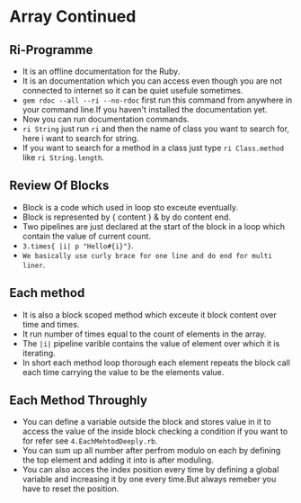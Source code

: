 # Array Continued
 ## Ri-Programme
  - It is an offline documentation for the Ruby.
  - It is an documentation which you can access even though you are not connected to internet so it can be quiet usefule sometimes.
  - `gem rdoc --all --ri --no-rdoc` first run this command from anywhere in your command line.If you haven't installed the documentation yet.
  - Now you can run documentation commands.
  - `ri String` just run `ri` and then the name of class you want to search for, here i want to search for string.
  - If you want to search for a method in a class just type `ri Class.method` like `ri String.length`.

 ## Review Of Blocks
  - Block is a code which used in loop sto exceute eventually.
  - Block is represented by { content } & by do content end.
  - Two pipelines are just declared at the start of the block in a loop which contain the value of current count.
  - `3.times{ |i| p "Hello#{i}"}`.
  - `We basically use curly brace for one line and do end for multi liner`.

 ## Each method
  - It is also a block scoped method which exceute it block content over time and times.
  - It run number of times equal to the count of elements in the array.
  - The `|i|` pipeline varible contains the value of element over which it is iterating.
  - In short each method loop thorough each element repeats the block call each time carrying the value to be the elements value.

 ## Each Method Throughly
  - You can define a variable outside the block and stores value in it to access the value of the inside block checking a condition if you want to for refer see `4.EachMehtodDeeply.rb`.
  - You can sum up all number after perfrom modulo on each by defining the top element and adding it into is after moduling.
  - You can also acces the index position every time by defining a global variable and increasing it by one every time.But always remeber you have to reset the position.